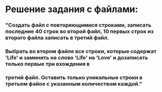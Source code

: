 # Решение задания с файлами:
### "Создать файл с повторяющимися строками, записать последние 40 строк во второй файл, 10 первых строк из второго файла записать в третий файл. 
### Выбрать во втором файле все строки, которые содержат 'Life' и заминить на слово 'Life' на 'Love' и дозаписать только первые три вхождения в 
### третий файл. Оставить только уникальные строки в третьем файое с указанным количеством каждой."
